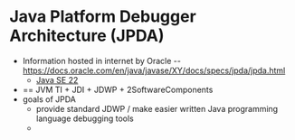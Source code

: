 # Java Platform Debugger Architecture (JPDA)
* Information hosted in internet by Oracle -- https://docs.oracle.com/en/java/javase/XY/docs/specs/jpda/jpda.html
  * [Java SE 22](https://docs.oracle.com/en/java/javase/22/docs/specs/jpda/jpda.html)
* == JVM TI + JDI + JDWP + 2SoftwareComponents
* goals of JPDA
  * provide standard JDWP / make easier written Java programming language debugging tools
  * 